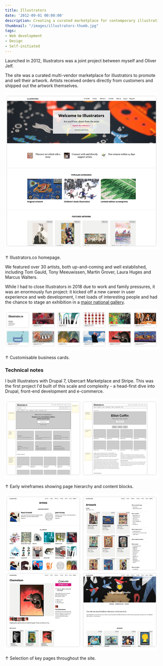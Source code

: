 ```yaml
---
title: Illustrators
date: '2012-09-01 00:00:00'
description: Creating a curated marketplace for contemporary illustration.
thumbnail: "/images/illustrators-thumb.jpg"
tags:
- Web development
- Design
- Self-initiated
---
```


Launched in 2012, Illustrators was a joint project between myself and Oliver Jelf. 

The site was a curated multi-vendor marketplace for illustrators to promote and sell their artwork. Artists received orders directly from customers and shipped out the artwork themselves. 

<img src="/images/illustrators1.jpg" class="wide">
<p class="caption">↑ Illustrators.co homepage.</p>

We featured over 30 artists, both up-and-coming and well established, including Tom Gauld, Tony Meeuwissen, Martin Grover, Laura Huges and Marcus Walters.

While I had to close Illustrators in 2018 due to work and family pressures, it was an enormously fun project: it kicked off a new career in user experience and web development, I met loads of interesting people and had the chance to stage an exhibition in a [major national gallery](/work/lineup/).

<img src="/images/illustrators2.jpg" class="wide">
<p class="caption">↑ Customisable business cards.</p>

### Technical notes

I built Illustrators with Drupal 7, Ubercart Marketplace and Stripe. This was the first project I'd built of this scale and complexity - a head-first dive into Drupal, front-end development and e-commerce.

<img src="/images/illustrators4.jpg" class="wide">
<p class="caption">↑ Early wireframes showing page hierarchy and content blocks.</p>

<img src="/images/illustrators3.jpg" class="wide">
<p class="caption">↑ Selection of key pages throughout the site.</p>